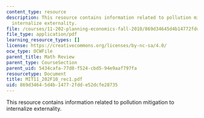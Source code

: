 ```yaml
---
content_type: resource
description: This resource contains information related to pollution mitigation to
  internalize externality.
file: /courses/11-202-planning-economics-fall-2010/869d34645d4b14772fdde52dcfe28735_MIT11_202F10_rec1.pdf
file_type: application/pdf
learning_resource_types: []
license: https://creativecommons.org/licenses/by-nc-sa/4.0/
ocw_type: OCWFile
parent_title: Math Review
parent_type: CourseSection
parent_uid: 5434cafa-77d8-f524-cbd5-94e9aaf797fa
resourcetype: Document
title: MIT11_202F10_rec1.pdf
uid: 869d3464-5d4b-1477-2fdd-e52dcfe28735
---
```

This resource contains information related to pollution mitigation to internalize externality.